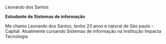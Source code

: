 Leonardo dos Santos

**Estudante de Sistemas de informação**

Me chamo Leonardo dos Santos, tenho 23 anos e natural de São paulo - Capital. Atualmente cursando Sistemas de informação na institução Impacta Tecnologia 
